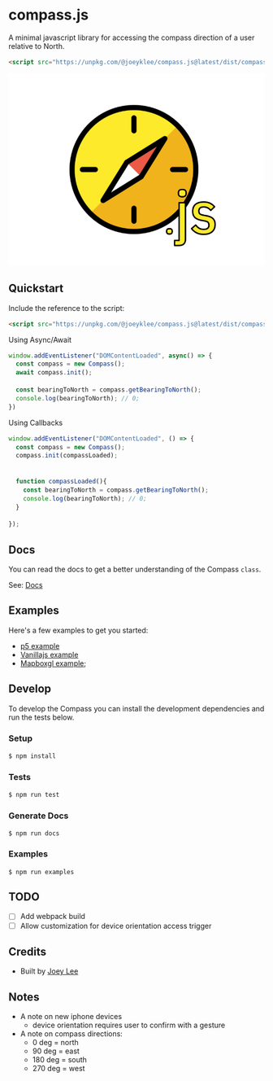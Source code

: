 # compass.js
A minimal javascript library for accessing the compass direction of a user relative to North.

```html
<script src="https://unpkg.com/@joeyklee/compass.js@latest/dist/compass.js"></script>
```


![compass logo](./assets/compass.png)

## Quickstart

Include the reference to the script:
```html
<script src="https://unpkg.com/@joeyklee/compass.js@latest/dist/compass.js"></script>
```

Using Async/Await
```js
window.addEventListener("DOMContentLoaded", async() => {
  const compass = new Compass();
  await compass.init();

  const bearingToNorth = compass.getBearingToNorth();
  console.log(bearingToNorth); // 0;
})
```

Using Callbacks
```js
window.addEventListener("DOMContentLoaded", () => {
  const compass = new Compass();
  compass.init(compassLoaded);


  function compassLoaded(){
    const bearingToNorth = compass.getBearingToNorth();
    console.log(bearingToNorth); // 0;
  }
  
});
```

## Docs

You can read the docs to get a better understanding of the Compass `class`. 

See: [Docs](./docs/)

## Examples

Here's a few examples to get you started:

* [p5 example](./examples/p5-compass)
* [Vanillajs example](./examples/vanillajs-compass)
* [Mapboxgl example](./examples/mapboxgl-example);


## Develop

To develop the Compass you can install the development dependencies and run the tests below. 

### Setup

```sh
$ npm install
```

### Tests

```sh
$ npm run test
```

### Generate Docs

```
$ npm run docs
```

### Examples

```
$ npm run examples
```

## TODO
* [ ] Add webpack build
* [ ] Allow customization for device orientation access trigger

## Credits
* Built by [Joey Lee](https://jk-lee.com)


## Notes
* A note on new iphone devices
  * device orientation requires user to confirm with a gesture
* A note on compass directions:
  * 0 deg = north 
  * 90 deg = east
  * 180 deg = south
  * 270 deg = west